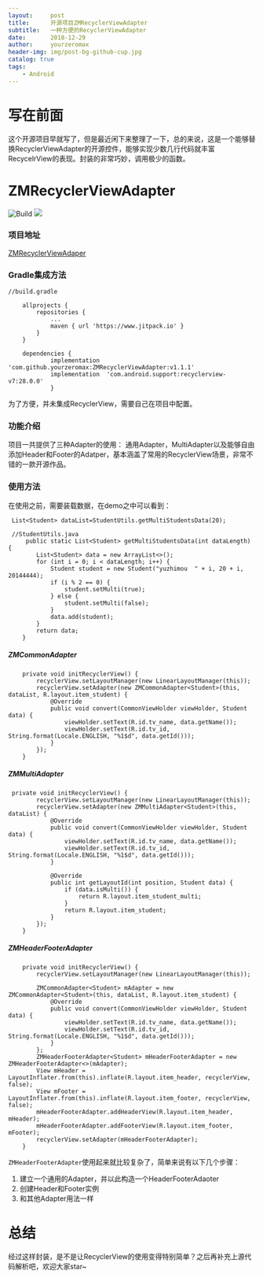 ```yaml
---
layout:     post
title:      开源项目ZMRecyclerViewAdapter
subtitle:   一种方便的RecyclerViewAdapter
date:       2018-12-29
author:     yourzeromax
header-img: img/post-bg-github-cup.jpg
catalog: true
tags:
    - Android
---
```


# 写在前面

这个开源项目早就写了，但是最近闲下来整理了一下，总的来说，这是一个能够替换RecyclerViewAdapter的开源控件，能够实现少数几行代码就丰富RecycelrView的表现。封装的非常巧妙，调用极少的函数。

# ZMRecyclerViewAdapter

![Build](https://img.shields.io/badge/Build-v1.1.1-blue.svg)   ![](https://jitpack.io/v/yourzeromax/ZMRecyclerViewAdapter.svg)

### 项目地址
[ZMRecyclerViewAdaper](https://github.com/yourzeromax/ZMRecyclerViewAdapter/blob/master/README.md)

### Gradle集成方法

```
//build.gradle

	allprojects {
		repositories {
			...
			maven { url 'https://www.jitpack.io' }
		}
	}
	
	dependencies {
	        implementation 'com.github.yourzeromax:ZMRecyclerViewAdapter:v1.1.1'
	        implementation  'com.android.support:recyclerview-v7:28.0.0'
	        }
```

为了方便，并未集成RecyclerView，需要自己在项目中配置。

### 功能介绍

项目一共提供了三种Adapter的使用：
通用Adapter，MultiAdapter以及能够自由添加Header和Footer的Adatper，基本涵盖了常用的RecyclerView场景，非常不错的一款开源作品。

### 使用方法 

在使用之前，需要装载数据，在demo之中可以看到：
```
 List<Student> dataList=StudentUtils.getMultiStudentsData(20);
 
 //StudentUtils.java
     public static List<Student> getMultiStudentsData(int dataLength) {
        List<Student> data = new ArrayList<>();
        for (int i = 0; i < dataLength; i++) {
            Student student = new Student("yuzhimou  " + i, 20 + i, 20144444);
            if (i % 2 == 0) {
                student.setMulti(true);
            } else {
                student.setMulti(false);
            }
            data.add(student);
        }
        return data;
    }
```

##### ZMCommonAdapter

```
    private void initRecyclerView() {
        recyclerView.setLayoutManager(new LinearLayoutManager(this));
        recyclerView.setAdapter(new ZMCommonAdapter<Student>(this, dataList, R.layout.item_student) {
            @Override
            public void convert(CommonViewHolder viewHolder, Student data) {
                viewHolder.setText(R.id.tv_name, data.getName());
                viewHolder.setText(R.id.tv_id, String.format(Locale.ENGLISH, "%1$d", data.getId()));
            }
        });
    }
```

##### ZMMultiAdapter

```
 private void initRecyclerView() {
        recyclerView.setLayoutManager(new LinearLayoutManager(this));
        recyclerView.setAdapter(new ZMMultiAdapter<Student>(this, dataList) {
            @Override
            public void convert(CommonViewHolder viewHolder, Student data) {
                viewHolder.setText(R.id.tv_name, data.getName());
                viewHolder.setText(R.id.tv_id, String.format(Locale.ENGLISH, "%1$d", data.getId()));
            }

            @Override
            public int getLayoutId(int position, Student data) {
                if (data.isMulti()) {
                    return R.layout.item_student_multi;
                }
                return R.layout.item_student;
            }
        });
    }
```

##### ZMHeaderFooterAdapter

```
    private void initRecyclerView() {
        recyclerView.setLayoutManager(new LinearLayoutManager(this));

        ZMCommonAdapter<Student> mAdapter = new ZMCommonAdapter<Student>(this, dataList, R.layout.item_student) {
            @Override
            public void convert(CommonViewHolder viewHolder, Student data) {
                viewHolder.setText(R.id.tv_name, data.getName());
                viewHolder.setText(R.id.tv_id, String.format(Locale.ENGLISH, "%1$d", data.getId()));
            }
        };
        ZMHeaderFooterAdapter<Student> mHeaderFooterAdapter = new ZMHeaderFooterAdapter<>(mAdapter);
        View mHeader = LayoutInflater.from(this).inflate(R.layout.item_header, recyclerView, false);
        View mFooter = LayoutInflater.from(this).inflate(R.layout.item_footer, recyclerView, false);
        mHeaderFooterAdapter.addHeaderView(R.layout.item_header, mHeader);
        mHeaderFooterAdapter.addFooterView(R.layout.item_footer, mFooter);
        recyclerView.setAdapter(mHeaderFooterAdapter);
    }
```
`ZMHeaderFooterAdapter`使用起来就比较复杂了，简单来说有以下几个步骤：
1. 建立一个通用的Adapter，并以此构造一个HeaderFooterAdaoter
2. 创建Header和Footer实例
3. 和其他Adapter用法一样


# 总结 
经过这样封装，是不是让RecyclerView的使用变得特别简单？之后再补充上源代码解析吧，欢迎大家star~

